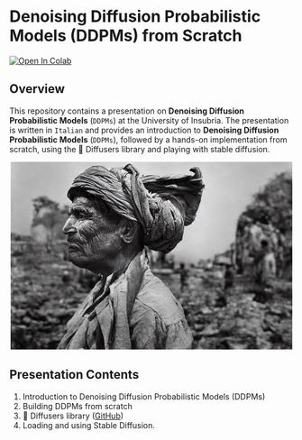 # Denoising Diffusion Probabilistic Models (DDPMs) from Scratch

[![Open In Colab](https://colab.research.google.com/assets/colab-badge.svg)](https://colab.research.google.com/github/banda-larga/diffusion-lecture-it/blob/main/diffusion.ipynb)

## Overview

This repository contains a presentation on **Denoising Diffusion Probabilistic Models** (`DDPMs`) at the University of Insubria. 
The presentation is written in `Italian` and provides an introduction to **Denoising Diffusion Probabilistic Models** (`DDPMs`), followed by a hands-on implementation from scratch, using the 🤗 Diffusers library and playing with stable diffusion.

<p align="center">
  <img src="images/robert_capa_gen.png" alt="robert capa from stable diffusion" width="500"/>
</p>

## Presentation Contents

1. Introduction to Denoising Diffusion Probabilistic Models (DDPMs)
2. Building DDPMs from scratch
3. 🤗 Diffusers library ([GitHub](https://github.com/huggingface/diffusers))
4. Loading and using Stable Diffusion.
